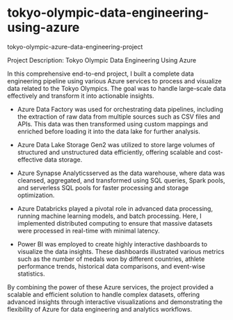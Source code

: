 # tokyo-olympic-data-engineering-using-azure
tokyo-olympic-azure-data-engineering-project

Project Description: Tokyo Olympic Data Engineering Using Azure

In this comprehensive end-to-end project, I built a complete data engineering pipeline using various Azure services to process and visualize data related to the Tokyo Olympics. The goal was to handle large-scale data effectively and transform it into actionable insights.

- Azure Data Factory was used for orchestrating data pipelines, including the extraction of raw data from multiple sources such as CSV files and APIs. This data was then transformed using custom mappings and enriched before loading it into the data lake for further analysis.

- Azure Data Lake Storage Gen2 was utilized to store large volumes of structured and unstructured data efficiently, offering scalable and cost-effective data storage.

- Azure Synapse Analyticsserved as the data warehouse, where data was cleansed, aggregated, and transformed using SQL queries, Spark pools, and serverless SQL pools for faster processing and storage optimization. 

- Azure Databricks played a pivotal role in advanced data processing, running machine learning models, and batch processing. Here, I implemented distributed computing to ensure that massive datasets were processed in real-time with minimal latency. 

- Power BI was employed to create highly interactive dashboards to visualize the data insights. These dashboards illustrated various metrics such as the number of medals won by different countries, athlete performance trends, historical data comparisons, and event-wise statistics.

By combining the power of these Azure services, the project provided a scalable and efficient solution to handle complex datasets, offering advanced insights through interactive visualizations and demonstrating the flexibility of Azure for data engineering and analytics workflows.